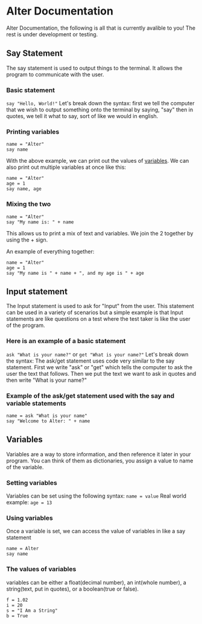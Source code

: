 # Alter Documentation
Alter Documentation, the following is all that is currently avalible to you! The rest is under development or testing. 

## Say Statement
The say statement is used to output things to the terminal. It allows the program to communicate with the user.  
### Basic statement
`say "Hello, World!"`
Let's break down the syntax: first we tell the computer that we wish to output something onto the terminal by saying, "say" then in quotes, we tell it what to say, sort of like we would in english.
### Printing variables
```
name = "Alter"
say name
```
With the above example, we can print out the values of [variables](#Variables). 
We can also print out multiple variables at once like this:
```
name = "Alter"
age = 1
say name, age
```
### Mixing the two
```
name = "Alter"
say "My name is: " + name
```
This allows us to print a mix of text and variables. We join the 2 together by using the + sign.

An example of everything together:
```
name = "Alter"
age = 1
say "My name is " + name + ", and my age is " + age
```
## Input statement
The Input statement is used to ask for "Input" from the user. 
This statement can be used in a variety of scenarios but a simple example is that Input statements are like questions on a test where the test taker is like the user of the program. 
### Here is an example of a basic statement
`ask "What is your name?"`
or 
`get "What is your name?"`
Let's break down the syntax: The ask/get statement uses code very similar to the say statement. 
First we write "ask" or "get" which tells the computer to ask the user the text that follows. 
Then we put the text we want to ask in quotes and then write "What is your name?"
### Example of the ask/get statement used with the say and variable statements
```
name = ask "What is your name"
say "Welcome to Alter: " + name
```
## Variables
Variables are a way to store information, and then reference it later in your program.
You can think of them as dictionaries, you assign a value to name of the variable.
### Setting variables
Variables can be set using the following syntax:
`name = value`
Real world example:
`age = 13`
### Using variables
Once a variable is set, we can access the value of variables in like a say statement
```
name = Alter
say name
```
### The values of variables
variables can be either a float(decimal number), an int(whole number), a string(text, put in quotes), or a boolean(true or false).
```
f = 1.02
i = 20
s = "I Am a String"
b = True
```